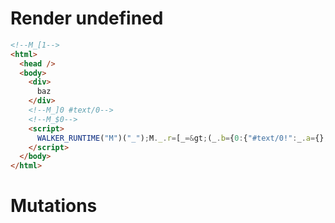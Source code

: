 # Render undefined
```html
<!--M_[1-->
<html>
  <head />
  <body>
    <div>
      baz
    </div>
    <!--M_]0 #text/0-->
    <!--M_$0-->
    <script>
      WALKER_RUNTIME("M")("_");M._.r=[_=&gt;(_.b={0:{"#text/0!":_.a={},"#text/0(":_._["__tests__/tags/baz.marko"]},1:_.a}),0]
    </script>
  </body>
</html>
```

# Mutations
```

```